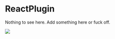 # ReactPlugin
Nothing to see here. Add something here or fuck off.

![](https://raw.githubusercontent.com/cyberpwnn/React/master/images/icon/react.png)
